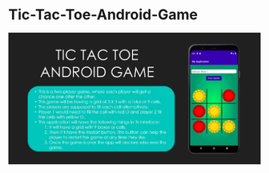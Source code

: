 # Tic-Tac-Toe-Android-Game

![Copy of seek bar (3)](https://github.com/Vikram-Jha/Tic-Tac-Toe-Android-App/blob/Gomain/Capture.jpg)
